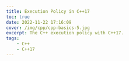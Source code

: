 ```yaml
---
title: Execution Policy in C++17
toc: true
date: 2022-11-22 17:16:09
cover: /img/cpp/cpp-basics-5.jpg
excerpt: The C++ execution policy with C++17.
tags:
    - C++
    - C++17
---
```

